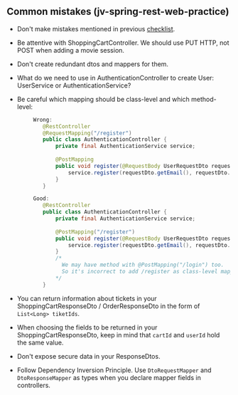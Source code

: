## Common mistakes (jv-spring-rest-web-practice)

* Don't make mistakes mentioned in previous [checklist](https://mate-academy.github.io/jv-program-common-mistakes/java-spring/rest/jv-spring-rest_checklist).
* Be attentive with ShoppingCartController. We should use PUT HTTP, not POST when adding a movie session.
* Don't create redundant dtos and mappers for them.
* What do we need to use in AuthenticationController to create User: UserService or AuthenticationService?
* Be careful which mapping should be class-level and which method-level:

    ```java
         Wrong:
            @RestController
            @RequestMapping("/register")
            public class AuthenticationController {     
                private final AuthenticationService service;
                
                @PostMapping
                public void register(@RequestBody UserRequestDto requestDto) {
                    service.register(requestDto.getEmail(), requestDto.getPassword());
                }
            }
    
         Good: 
            @RestController
            public class AuthenticationController {     
                private final AuthenticationService service;
                        
                @PostMapping("/register")
                public void register(@RequestBody UserRequestDto requestDto) {
                    service.register(requestDto.getEmail(), requestDto.getPassword());
                }
                /*
                  We may have method with @PostMapping("/login") too. 
                  So it's incorrect to add /register as class-level mapping.
                */
            }
    ```

* You can return information about tickets in your ShoppingCartResponseDto / OrderResponseDto in the form of `List<Long> tiketIds`.
* When choosing the fields to be returned in your ShoppingCartResponseDto, keep in mind that `cartId` and `userId` hold the same value.
* Don't expose secure data in your ResponseDtos.
* Follow Dependency Inversion Principle. Use `DtoRequestMapper` and `DtoResponseMapper` as types when you declare mapper fields in controllers.

